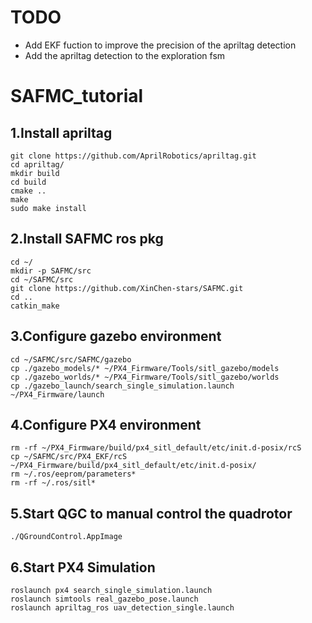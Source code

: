 # TODO
- Add EKF fuction to improve the precision of the apriltag detection
- Add the apriltag detection to the exploration fsm

# SAFMC_tutorial
## 1.Install apriltag
    git clone https://github.com/AprilRobotics/apriltag.git
    cd apriltag/
    mkdir build
    cd build
    cmake ..
    make
    sudo make install

## 2.Install SAFMC ros pkg
    cd ~/
    mkdir -p SAFMC/src
    cd ~/SAFMC/src
    git clone https://github.com/XinChen-stars/SAFMC.git
    cd ..
    catkin_make

## 3.Configure gazebo environment
    cd ~/SAFMC/src/SAFMC/gazebo
    cp ./gazebo_models/* ~/PX4_Firmware/Tools/sitl_gazebo/models
    cp ./gazebo_worlds/* ~/PX4_Firmware/Tools/sitl_gazebo/worlds
    cp ./gazebo_launch/search_single_simulation.launch ~/PX4_Firmware/launch

## 4.Configure PX4 environment
    rm -rf ~/PX4_Firmware/build/px4_sitl_default/etc/init.d-posix/rcS
    cp ~/SAFMC/src/PX4_EKF/rcS ~/PX4_Firmware/build/px4_sitl_default/etc/init.d-posix/
    rm ~/.ros/eeprom/parameters*
    rm -rf ~/.ros/sitl*

## 5.Start QGC to manual control the quadrotor
    ./QGroundControl.AppImage

## 6.Start PX4 Simulation
    roslaunch px4 search_single_simulation.launch
    roslaunch simtools real_gazebo_pose.launch
    roslaunch apriltag_ros uav_detection_single.launch








